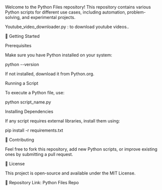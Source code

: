 Welcome to the Python Files repository! This repository contains various Python scripts for different use cases, including automation, problem-solving, and experimental projects.

Youtube_video_downloader.py : to download youtube videos..

🚀 Getting Started

Prerequisites

Make sure you have Python installed on your system:

python --version

If not installed, download it from Python.org.

Running a Script

To execute a Python file, use:

python script_name.py

Installing Dependencies

If any script requires external libraries, install them using:

pip install -r requirements.txt

🤝 Contributing

Feel free to fork this repository, add new Python scripts, or improve existing ones by submitting a pull request.

📜 License

This project is open-source and available under the MIT License.

🔗 Repository Link: Python Files Repo

